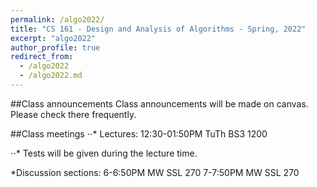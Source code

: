 ```yaml
---
permalink: /algo2022/
title: "CS 161 - Design and Analysis of Algorithms - Spring, 2022"
excerpt: "algo2022"
author_profile: true
redirect_from: 
  - /algo2022
  - /algo2022.md
---
```


##Class announcements
Class announcements will be made on canvas. Please check there frequently.

##Class meetings
⋅⋅* Lectures: 12:30-01:50PM TuTh BS3 1200

⋅⋅* Tests will be given during the lecture time.

*Discussion sections:
6-6:50PM MW SSL 270
7-7:50PM MW SSL 270
